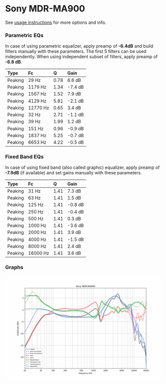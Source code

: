 # Sony MDR-MA900
See [usage instructions](https://github.com/jaakkopasanen/AutoEq#usage) for more options and info.

### Parametric EQs
In case of using parametric equalizer, apply preamp of **-6.4dB** and build filters manually
with these parameters. The first 5 filters can be used independently.
When using independent subset of filters, apply preamp of **-6.8 dB**.

| Type    | Fc       |    Q | Gain    |
|:--------|:---------|:-----|:--------|
| Peaking | 29 Hz    | 0.78 | 6.6 dB  |
| Peaking | 1179 Hz  | 1.34 | -7.4 dB |
| Peaking | 1567 Hz  | 1.52 | 7.9 dB  |
| Peaking | 4129 Hz  | 5.81 | -2.1 dB |
| Peaking | 12770 Hz | 0.65 | 3.4 dB  |
| Peaking | 32 Hz    | 2.71 | -1.1 dB |
| Peaking | 39 Hz    | 1.99 | 1.2 dB  |
| Peaking | 151 Hz   | 0.96 | -0.9 dB |
| Peaking | 1837 Hz  | 5.25 | -0.7 dB |
| Peaking | 6653 Hz  | 4.22 | -0.5 dB |

### Fixed Band EQs
In case of using fixed band (also called graphic) equalizer, apply preamp of **-7.9dB**
(if available) and set gains manually with these parameters.

| Type    | Fc       |    Q | Gain    |
|:--------|:---------|:-----|:--------|
| Peaking | 31 Hz    | 1.41 | 7.3 dB  |
| Peaking | 63 Hz    | 1.41 | 1.5 dB  |
| Peaking | 125 Hz   | 1.41 | -0.8 dB |
| Peaking | 250 Hz   | 1.41 | -0.4 dB |
| Peaking | 500 Hz   | 1.41 | 0.3 dB  |
| Peaking | 1000 Hz  | 1.41 | -3.6 dB |
| Peaking | 2000 Hz  | 1.41 | 3.9 dB  |
| Peaking | 4000 Hz  | 1.41 | -1.5 dB |
| Peaking | 8000 Hz  | 1.41 | 2.4 dB  |
| Peaking | 16000 Hz | 1.41 | 3.6 dB  |

### Graphs
![](./Sony%20MDR-MA900.png)